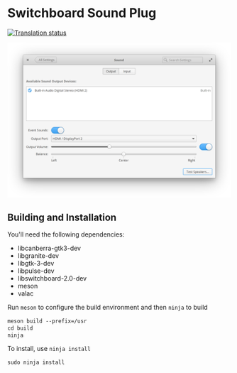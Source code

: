 # Switchboard Sound Plug
[![Translation status](https://l10n.elementary.io/widgets/switchboard/-/switchboard-plug-sound/svg-badge.svg)](https://l10n.elementary.io/engage/switchboard/?utm_source=widget)

![screenshot](data/screenshot.png?raw=true)

## Building and Installation

You'll need the following dependencies:

* libcanberra-gtk3-dev
* libgranite-dev
* libgtk-3-dev
* libpulse-dev
* libswitchboard-2.0-dev
* meson
* valac

Run `meson` to configure the build environment and then `ninja` to build

    meson build --prefix=/usr
    cd build
    ninja

To install, use `ninja install`

    sudo ninja install
